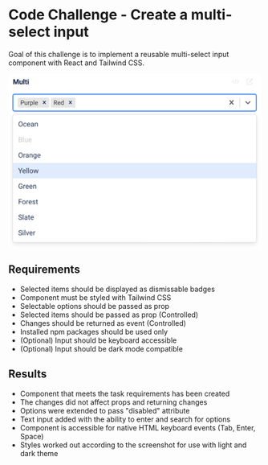 # Code Challenge - Create a multi-select input

Goal of this challenge is to implement a reusable multi-select input component with React and Tailwind CSS.

![alt text](/public/screenshot_multi_select_input.png)

## Requirements

- Selected items should be displayed as dismissable badges
- Component must be styled with Tailwind CSS
- Selectable options should be passed as prop
- Selected items should be passed as prop (Controlled)
- Changes should be returned as event (Controlled)
- Installed npm packages should be used only
- (Optional) Input should be keyboard accessible
- (Optional) Input should be dark mode compatible

## Results

- Сomponent that meets the task requirements has been created
- The changes did not affect props and returning changes
- Options were extended to pass "disabled" attribute
- Text input added with the ability to enter and search for options
- Component is accessible for native HTML keyboard events (Tab, Enter, Space)
- Styles worked out according to the screenshot for use with light and dark theme
